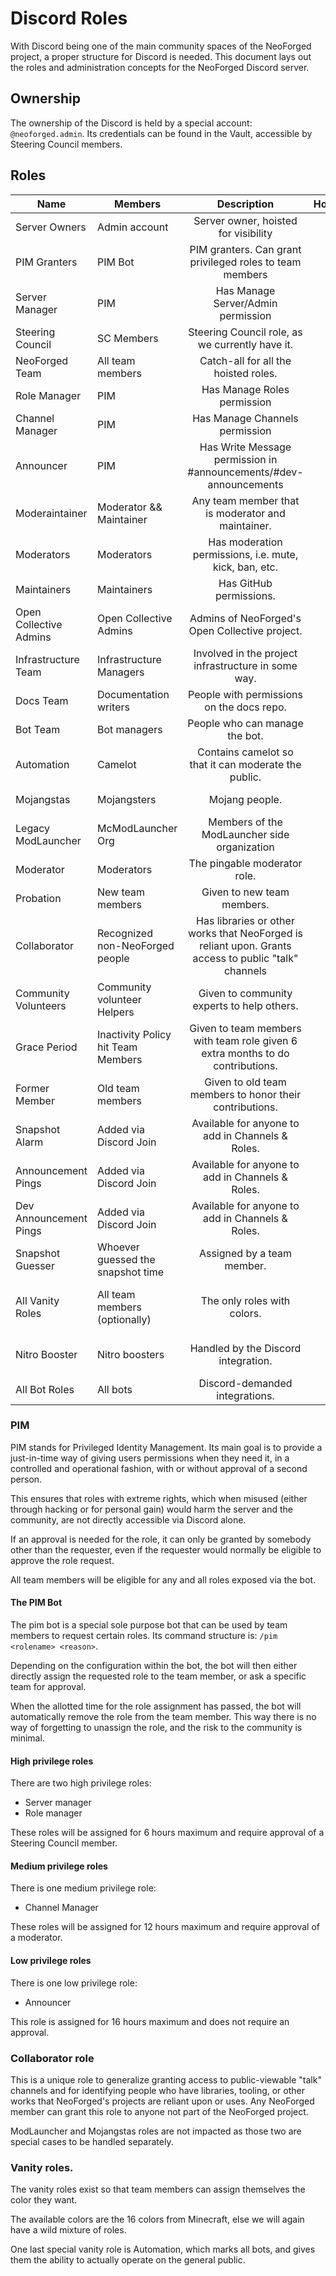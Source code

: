 # Discord Roles
With Discord being one of the main community spaces of the NeoForged project, a proper structure for Discord is needed. This document lays out the roles and administration concepts for the NeoForged Discord server.

## Ownership
The ownership of the Discord is held by a special account: `@neoforged.admin`. Its credentials can be found in the Vault, accessible by Steering Council members.

## Roles
| Name                   | Members                            | Description                                                                                          | Hoisted            | Color               | Icon                               |
|------------------------|------------------------------------|:----------------------------------------------------------------------------------------------------:|:------------------:|:-------------------:|:----------------------------------:|
| Server Owners          | Admin account                      | Server owner, hoisted for visibility                                                                 | :white_check_mark: | Bright Red          | Hammer                             |
| PIM Granters           | PIM Bot                            | PIM granters. Can grant privileged roles to team members                                             | :x:                | None                | None                               |
| Server Manager         | PIM                                | Has Manage Server/Admin permission                                                                   | :x:                | None                | None                               |
| Steering Council       | SC Members                         | Steering Council role, as we currently have it.                                                      | :white_check_mark: | None                | Steering wheel                     |
| NeoForged Team         | All team members                   | Catch-all for all the hoisted roles.                                                                 | :x:                | None                | Fox                                |
| Role Manager           | PIM                                | Has Manage Roles permission                                                                          | :x:                | None                | None                               |
| Channel Manager        | PIM                                | Has Manage Channels permission                                                                       | :x:                | None                | None                               |
| Announcer              | PIM                                | Has Write Message permission in #announcements/#dev-announcements                                    | :x:                | None                | None                               |
| Moderaintainer         | Moderator && Maintainer            | Any team member that is moderator and maintainer.                                                    | :x:                | None                | Tagged Shield                      |
| Moderators             | Moderators                         | Has moderation permissions, i.e. mute, kick, ban, etc.                                               | :white_check_mark: | None                | Shield                             |
| Maintainers            | Maintainers                        | Has GitHub permissions.                                                                              | :white_check_mark: | None                | Tag                                |
| Open Collective Admins | Open Collective Admins             | Admins of NeoForged's Open Collective project.                                                       | :white_check_mark: | None                | None                               |
| Infrastructure Team    | Infrastructure Managers            | Involved in the project infrastructure in some way.                                                  | :white_check_mark: | None                | Server                             |
| Docs Team              | Documentation writers              | People with permissions on the docs repo.                                                            | :white_check_mark: | None                | Clipboard                          |
| Bot Team               | Bot managers                       | People who can manage the bot.                                                                       | :white_check_mark: | None                | None                               |
| Automation             | Camelot                            | Contains camelot so that it can moderate the public.                                                 | :x:                | Gray                | Gear                               |
| Mojangstas             | Mojangsters                        | Mojang people.                                                                                       | :x:                | Mojang Red          | None                               |
| Legacy ModLauncher     | McModLauncher Org                  | Members of the ModLauncher side organization                                                         | :x:                | None                | Fries                              |
| Moderator              | Moderators                         | The pingable moderator role.                                                                         | :x:                | None                | None                               |
| Probation              | New team members                   | Given to new team members.                                                                           | :x:                | None                | None                               |
| Collaborator           | Recognized non-NeoForged people    | Has libraries or other works that NeoForged is reliant upon. Grants access to public "talk" channels | :x:                | None                | Handshake                          |
| Community Volunteers   | Community volunteer Helpers        | Given to community experts to help others.                                                           | :x:                | None                | None                               |
| Grace Period           | Inactivity Policy hit Team Members | Given to team members with team role given 6 extra months to do contributions.                       | :x:                | None                | None                               |
| Former Member          | Old team members                   | Given to old team members to honor their contributions.                                              | :x:                | None                | None                               |
| Snapshot Alarm         | Added via Discord Join             | Available for anyone to add in Channels & Roles.                                                     | :x:                | None                | None                               |
| Announcement Pings     | Added via Discord Join             | Available for anyone to add in Channels & Roles.                                                     | :x:                | None                | None                               |
| Dev Announcement Pings | Added via Discord Join             | Available for anyone to add in Channels & Roles.                                                     | :x:                | None                | None                               |
| Snapshot Guesser       | Whoever guessed the snapshot time  | Assigned by a team member.                                                                           | :x:                | None                | None                               |
| All Vanity Roles       | All team members (optionally)      | The only roles with colors.                                                                          | :x:                | 1 for each MC Color | 1 for each hoisted role + combined |
| Nitro Booster          | Nitro boosters                     | Handled by the Discord integration.                                                                  | :x:                | None                | Nitro Booster Icon                 |
| All Bot Roles          | All bots                           | Discord-demanded integrations.                                                                       | :x:                | None                | Gear                               |
                                    
### PIM
PIM stands for Privileged Identity Management. Its main goal is to provide a just-in-time way of giving users permissions when they need it, in a controlled and operational fashion, with or without approval of a second person.

This ensures that roles with extreme rights, which when misused (either through hacking or for personal gain) would harm the server and the community, are not directly accessible via Discord alone.

If an approval is needed for the role, it can only be granted by somebody other than the requester, even if the requester would normally be eligible to approve the role request.

All team members will be eligible for any and all roles exposed via the bot.

#### The PIM Bot
The pim bot is a special sole purpose bot that can be used by team members to request certain roles. Its command structure is: `/pim <rolename> <reason>`.

Depending on the configuration within the bot, the bot will then either directly assign the requested role to the team member, or ask a specific team for approval.

When the allotted time for the role assignment has passed, the bot will automatically remove the role from the team member. This way there is no way of forgetting to unassign the role, and the risk to the community is minimal.

#### High privilege roles
There are two high privilege roles:
- Server manager
- Role manager

These roles will be assigned for 6 hours maximum and require approval of a Steering Council member.

#### Medium privilege roles
There is one medium privilege role:
- Channel Manager

These roles will be assigned for 12 hours maximum and require approval of a moderator.

#### Low privilege roles
There is one low privilege role:
- Announcer

This role is assigned for 16 hours maximum and does not require an approval.

### Collaborator role

This is a unique role to generalize granting access to public-viewable "talk" channels and for identifying people who have libraries, tooling, or other works that NeoForged's projects are reliant upon or uses. Any NeoForged member can grant this role to anyone not part of the NeoForged project.

ModLauncher and Mojangstas roles are not impacted as those two are special cases to be handled separately.

### Vanity roles.
The vanity roles exist so that team members can assign themselves the color they want.

The available colors are the 16 colors from Minecraft, else we will again have a wild mixture of roles.

One last special vanity role is Automation, which marks all bots, and gives them the ability to actually operate on the general public.

